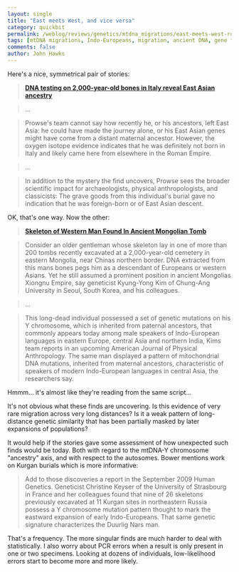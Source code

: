 ```yaml
---
layout: single 
title: "East meets West, and vice versa" 
category: quickbit
permalink: /weblog/reviews/genetics/mtdna_migrations/east-meets-west-roman-mongolian-2010.html
tags: [mtDNA migrations, Indo-Europeans, migration, ancient DNA, gene flow] 
comments: false 
author: John Hawks 
---
```


Here's a nice, symmetrical pair of stories: 

<blockquote><b><a href="http://www.eurekalert.org/pub_releases/2010-02/mu-dto020110.php">DNA testing on 2,000-year-old bones in Italy reveal East Asian ancestry</a></b></blockquote>

<blockquote>...</blockquote>

<blockquote>Prowse's team cannot say how recently he, or his ancestors, left East Asia: he could have made the journey alone, or his East Asian genes might have come from a distant maternal ancestor. However, the oxygen isotope evidence indicates that he was definitely not born in Italy and likely came here from elsewhere in the Roman Empire.</blockquote>

<blockquote>...</blockquote>

<blockquote>In addition to the mystery the find uncovers, Prowse sees the broader scientific impact for archaeologists, physical anthropologists, and classicists: The grave goods from this individual's burial gave no indication that he was foreign-born or of East Asian descent.</blockquote>

OK, that's one way. Now the other: 

<blockquote><b><a href="http://www.sciencenews.org/view/generic/id/55811">Skeleton of Western Man Found In Ancient Mongolian Tomb</a></b></blockquote>

<blockquote>Consider an older gentleman whose skeleton lay in one of more than 200 tombs recently excavated at a 2,000-year-old cemetery in eastern Mongolia, near Chinas northern border. DNA extracted from this mans bones pegs him as a descendant of Europeans or western Asians. Yet he still assumed a prominent position in ancient Mongolias Xiongnu Empire, say geneticist Kyung-Yong Kim of Chung-Ang University in Seoul, South Korea, and his colleagues.</blockquote>

<blockquote>...</blockquote>

<blockquote>This long-dead individual possessed a set of genetic mutations on his Y chromosome, which is inherited from paternal ancestors, that commonly appears today among male speakers of Indo-European languages in eastern Europe, central Asia and northern India, Kims team reports in an upcoming American Journal of Physical Anthropology. The same man displayed a pattern of mitochondrial DNA mutations, inherited from maternal ancestors, characteristic of speakers of modern Indo-European languages in central Asia, the researchers say.</blockquote>

Hmmm... it's almost like they're reading from the same script...

It's not obvious what these finds are uncovering. Is this evidence of very rare migration across very long distances? Is it a weak pattern of long-distance genetic similarity that has been partially masked by later expansions of populations? 

It would help if the stories gave some assessment of how unexpected such finds would be today. Both with regard to the mtDNA-Y chromosome "ancestry" axis, and with respect to the autosomes. Bower mentions work on Kurgan burials which is more informative: 

<blockquote>Add to those discoveries a report in the September 2009 Human Genetics. Geneticist Christine Keyser of the University of Strasbourg in France and her colleagues found that nine of 26 skeletons previously excavated at 11 Kurgan sites in northeastern Russia possess a Y chromosome mutation pattern thought to mark the eastward expansion of early Indo-Europeans. That same genetic signature characterizes the Duurlig Nars man.</blockquote>

That's a frequency.  The more singular finds are much harder to deal with statistically. I also worry about PCR errors when a result is only present in one or two specimens. Looking at dozens of individuals, low-likelihood errors start to become more and more likely. 



